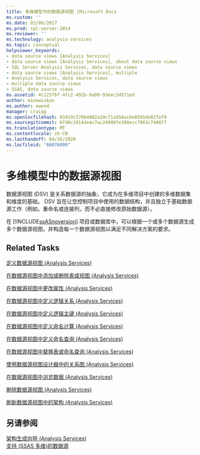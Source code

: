 ```yaml
---
title: 多维模型中的数据源视图 |Microsoft Docs
ms.custom: ''
ms.date: 03/06/2017
ms.prod: sql-server-2014
ms.reviewer: ''
ms.technology: analysis-services
ms.topic: conceptual
helpviewer_keywords:
- data source views [Analysis Services]
- data source views [Analysis Services], about data source views
- SQL Server Analysis Services, data source views
- data source views [Analysis Services], multiple
- Analysis Services, data source views
- multiple data source views
- SSAS, data source views
ms.assetid: 4c12376f-4fc2-492b-9a00-93eec34571ed
author: minewiskan
ms.author: owend
manager: craigg
ms.openlocfilehash: 03419c570b4982a19cf1a958ac6e0391de02fef9
ms.sourcegitcommit: 6fd8c1914de4c7ac24900fe388ecc7883c740077
ms.translationtype: MT
ms.contentlocale: zh-CN
ms.lasthandoff: 04/26/2020
ms.locfileid: "66076098"
---
```

# <a name="data-source-views-in-multidimensional-models"></a>多维模型中的数据源视图
  数据源视图 (DSV) 是关系数据源的抽象，它成为在多维项目中创建的多维数据集和维度的基础。 DSV 旨在让您控制项目中使用的数据结构，并且独立于基础数据源工作（例如，重命名或连接列，而不必直接修改原始数据源）。  
  
 在 [!INCLUDE[ssASnoversion](../../includes/ssasnoversion-md.md)] 项目或数据库中，可以根据一个或多个数据源生成多个数据源视图，并构造每一个数据源视图以满足不同解决方案的要求。  
  
## <a name="related-tasks"></a>Related Tasks  
 [定义数据源视图 (Analysis Services)](defining-a-data-source-view-analysis-services.md)  
  
 [在数据源视图中添加或删除表或视图 (Analysis Services)](adding-or-removing-tables-or-views-in-a-data-source-view-analysis-services.md)  
  
 [在数据源视图中更改属性 (Analysis Services)](change-properties-in-a-data-source-view-analysis-services.md)  
  
 [在数据源视图中定义逻辑关系 (Analysis Services)](define-logical-relationships-in-a-data-source-view-analysis-services.md)  
  
 [在数据源视图中定义逻辑主键 (Analysis Services)](define-logical-primary-keys-in-a-data-source-view-analysis-services.md)  
  
 [在数据源视图中定义命名计算 (Analysis Services)](define-named-calculations-in-a-data-source-view-analysis-services.md)  
  
 [在数据源视图中定义命名查询 (Analysis Services)](define-named-queries-in-a-data-source-view-analysis-services.md)  
  
 [在数据源视图中替换表或命名查询 (Analysis Services)](replace-a-table-or-a-named-query-in-a-data-source-view-analysis-services.md)  
  
 [使用数据源视图设计器中的关系图 (Analysis Services)](work-with-diagrams-in-data-source-view-designer-analysis-services.md)  
  
 [在数据源视图中浏览数据 (Analysis Services)](explore-data-in-a-data-source-view-analysis-services.md)  
  
 [删除数据源视图 (Analysis Services)](delete-a-data-source-view-analysis-services.md)  
  
 [刷新数据源视图中的架构 (Analysis Services)](refresh-the-schema-in-a-data-source-view-analysis-services.md)  
  
## <a name="see-also"></a>另请参阅  
 [架构生成向导 &#40;Analysis Services&#41;](schema-generation-wizard-analysis-services.md)   
 [支持 &#40;SSAS 多维&#41;的数据源](supported-data-sources-ssas-multidimensional.md)  
  
  
